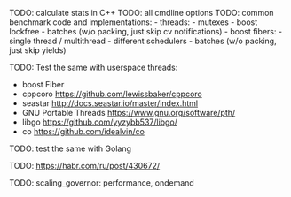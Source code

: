 



TODO: calculate stats in C++
TODO: all cmdline options
TODO: common benchmark code and implementations:
    - threads:
      - mutexes
      - boost lockfree
      - batches (w/o packing, just skip cv notifications)
    - boost fibers:
      - single thread / multithread
      - different schedulers
      - batches (w/o packing, just skip yields)


TODO: Test the same with userspace threads:
- boost Fiber
- cppcoro https://github.com/lewissbaker/cppcoro
- seastar http://docs.seastar.io/master/index.html
- GNU Portable Threads https://www.gnu.org/software/pth/
- libgo https://github.com/yyzybb537/libgo/
- co https://github.com/idealvin/co



TODO: test the same with Golang

TODO: https://habr.com/ru/post/430672/

TODO: scaling_governor: performance, ondemand


